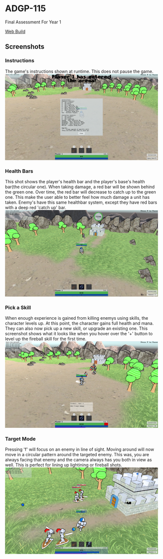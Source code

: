 # ADGP-115
Final Assessment For Year 1

[Web Build](http://bennybroseph.github.io/ADGP-115/)

## Screenshots
### Instructions
The game's instructions shown at runtime. This does not pause the game.
![Alt text](Screenshots/Instructions.png "Optional title")
### Health Bars
This shot shows the player's health bar and the player's base's health bar(the circular one). When taking damage, a red bar will be shown behind the green one. Over time, the red bar will decrease to catch up to the green one. This make the user able to better feel how much damage a unit has taken. Enemy's have this same healthbar system, except they have red bars with a deep red 'catch up' bar.
![Alt text](Screenshots/HealthBar.png "Optional title")
### Pick a Skill
When enough experience is gained from killing enemys using skills, the character levels up. At this point, the character gains full health and mana. They can also now pick up a new skill, or upgrade an existing one. This screenshot shows what it looks like when you hover over the '+' button to level up the fireball skill for the first time.
![Alt text](Screenshots/LevelUp.png "Optional title")
### Target Mode
Pressing 'f' will focus on an enemy in line of sight. Moving around will now move in a circular pattern around the targeted enemy. This was, you are always facing that enemy and the camera always has you both in view as well. This is perfect for lining up lightining or fireball shots.
![Alt text](Screenshots/TargetMode.png "Optional title")
